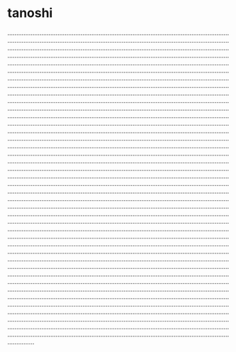 # tanoshi
...........................................................................................................................................................................................................................................................................................................................................................................................................................................................................................................................................................................................................................................................................................................................................................................................................................................................................................................................................................................................................................................................................................................................................................................................................................................................................................................................................................................................................................................................................................................................................................................................................................................................................................................................................................................................................................................................................................................................................................................................................................................................................................................................................................................................................................................................................................................................................................................................................................................................................................................................................................................................................................................................................................................................................................................................................................................................................................................................................................................................................................................................................................................................................................................................................................................................................................................................................................................................................................................................................................................................................................................................................................................................................................................................................................................................................................................................................................................................................................................................................................................................................................................................................................................................................................................................................................................................................................................................................................................................................................................................................................................................................................................................................................................................................................................................................................................................................................................................................................................................................................................................................................................................................................................................................................................................................................................